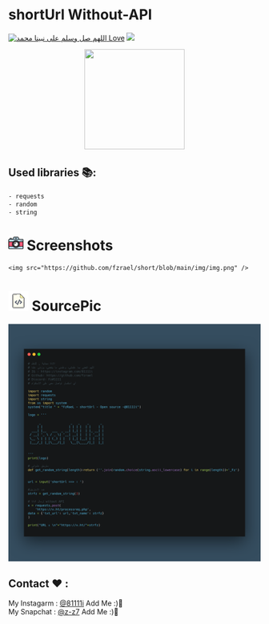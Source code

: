 # shortUrl Without-API
[![اللهم صل وسلم على نبينا محمد Love](https://badges.frapsoft.com/os/v1/open-source.svg?v=103)](https://github.com/fzrael/)
<img src="https://img.shields.io/badge/Language-Python-yellow?style=for-the-badge" /> 


<div align='center'>
  <img src='https://img.icons8.com/clouds/2x/link.png' width="200" height="200"/>
</div>


## Used libraries 📚:
```pyhton
- requests
- random
- string
```
# <img src="https://github.com/fzrael/short/blob/main/img/screenshot.png" width="30" height="30"/> Screenshots
```pyhton
<img src="https://github.com/fzrael/short/blob/main/img/img.png" />
```


# <img src="https://github.com/fzrael/short/blob/main/img/source.png" width="40" height="40"/> SourcePic
<img src="https://github.com/fzrael/short/blob/main/img/src.png" />




## Contact ❤ :

My Instagarm : [@81111i](https://www.instagram.com/81111i) Add Me :)🖤   
My Snapchat : [@z-z7](https://snapchat.com/add/z-z7) Add Me :)🖤
